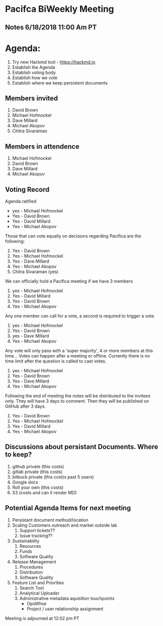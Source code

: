 # Pacifca BiWeekly Meeting
## Notes 6/18/2018 11:00 Am PT

# Agenda:
1. Try new Hackmd tool - https://hackmd.io
1. Establish the Agenda
2. Establish voting body
3. Establish how we vote
4. Establish where we keep persistent documents


## Members invited

1. David Brown
3. Michael Hofmockel
4. Dave Millard
5. Michael Akopov
6. Chitra Sivaraman

## Members in attendence
1. Michael Hofmockel
2. David Brown
3. Dave Millard
4. Michael Akopov

## Voting Record

Agenda ratified
* yes - Michael Hofmockel
* Yes - David Brown
* Yes - David Millard
* Yes - Michael Akopov

Those that can vote equally on decisions regarding Pacifica are the following:

1. Yes - David Brown
3. Yes - Michael Hofmockel
4. Yes - Dave Millard
5. Yes - Michael Akopov
6. Chitra Sivaraman (yes)

We can officially hold a Pacifica meeting if we have 3 members

1. yes - Michael Hofmockel
2. Yes - David Millard
3. Yes - David Brown
4. Yes - Michael Akopov

Any one member can call for a vote, a second is required to trigger a vote.

1. yes - Michael Hofmockel
2. Yes - David Brown
3. yes - Dave Millard
4. Yes - Michael Akopov


Any vote will only pass with a 'super majority',  4 or more members at this time... Votes can happen after a meeting or offline.  Currently there is no time limit after the question is called to cast votes.

1. yes - Michael Hofmockel
2. Yes - David Brown
3. Yes - Dave Millard
4. Yes - Michael Akopov

Following the end of meeting the notes will be distributed to the invitees only. They will have 3 days to comment. Then they will be published on GitHub after 3 days.

1. Yes - David Brown
2. Yes - Michael Hofmockel
3. Yes - David Millard
4. Yes - Michael Akopov

## Discussions about persistant Documents. Where to keep?

1. github private (this costs)
2. gitlab private (this costs)
3. bitbuck private (this cost)s past 5 users)
4. Google docs
5. Roll your own (this costs)
6. S3 (costs and can it render MD)

## Potential Agenda Items for next meeting

1. Persistant document method/location
2. Scaling Customers outreach and market outside lab
    1. Support tickets??
    2. Issue tracking??
4. Sustainability
    1. Resources
    2. Funds
    3. Software Quality
5. Release Management
    1. Procedures
    2. Distribution
    3. Software Quality
8. Feature List and Priorities
    1. Search Tool
    2. Analytical Uploader
    3. Administrative metadata aquisition touchpoints
        * OpsWhse
        * Project / user relationship assignment

Meeting is adjourned at 12:02 pm PT
